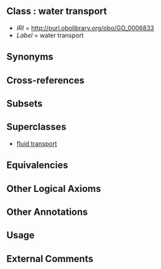 
## Class : water transport

 * *IRI* = http://purl.obolibrary.org/obo/GO_0006833
 * *Label* = water transport

## Synonyms


## Cross-references


## Subsets


## Superclasses

 * [fluid transport](../../GO/44/GO_0042044.md)

## Equivalencies


## Other Logical Axioms


## Other Annotations


## Usage


## External Comments

